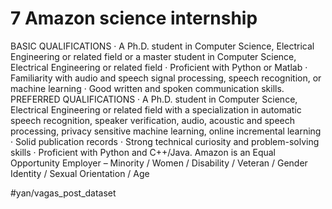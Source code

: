 # 7 Amazon science internship
BASIC QUALIFICATIONS
· A Ph.D. student in Computer Science, Electrical Engineering or related field or a master student in Computer Science, Electrical Engineering or related field
· Proficient with Python or Matlab
· Familiarity with audio and speech signal processing, speech recognition, or machine learning
· Good written and spoken communication skills.
PREFERRED QUALIFICATIONS
· A Ph.D. student in Computer Science, Electrical Engineering or related field with a specialization in automatic speech recognition, speaker verification, audio, acoustic and speech processing, privacy sensitive machine learning, online incremental learning
· Solid publication records
· Strong technical curiosity and problem-solving skills
· Proficient with Python and C++/Java.
Amazon is an Equal Opportunity Employer – Minority / Women / Disability / Veteran / Gender Identity / Sexual Orientation / Age


#yan/vagas_post_dataset